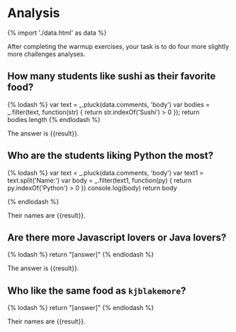 # Analysis

{% import './data.html' as data %}

After completing the warmup exercises, your task is to do four more slightly
more challenges analyses.

## How many students like sushi as their favorite food?

{% lodash %}
var text = _.pluck(data.comments, 'body')
var bodies = _.filter(text, function(str) {
  return str.indexOf('Sushi') > 0
  });
return bodies.length
{% endlodash %}

The answer is {{result}}.

## Who are the students liking Python the most?

{% lodash %}
var text = _.pluck(data.comments, 'body')
var text1 = text.split('Name:')
var body = _.filter(text1, function(py) {
  return py.indexOf('Python') > 0
})
console.log(body)
return body

{% endlodash %}

Their names are {{result}}.

## Are there more Javascript lovers or Java lovers?

{% lodash %}
return "[answer]"
{% endlodash %}

The answer is {{result}}.

## Who like the same food as `kjblakemore`?

{% lodash %}
return "[answer]"
{% endlodash %}

Their names are {{result}}.
